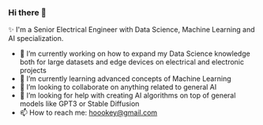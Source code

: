 ### Hi there 👋


✨ I'm a Senior Electrical Engineer with Data Science, Machine Learning and AI specialization.


- 🔭 I’m currently working on how to expand my Data Science knowledge both for large datasets and edge devices on electrical and electronic projects
- 🌱 I’m currently learning advanced concepts of Machine Learning
- 👯 I’m looking to collaborate on anything related to general AI
- 🤔 I’m looking for help with creating AI algorithms on top of general models like GPT3 or Stable Diffusion
- 📫 How to reach me: hoookey@gmail.com


